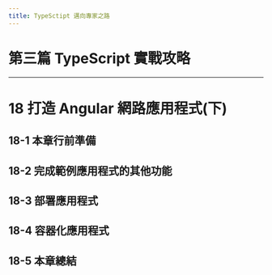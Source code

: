```yaml
---
title: TypeSctipt 邁向專家之路
---
```


# 第三篇 TypeScript 實戰攻略
---
# 18 打造 Angular 網路應用程式(下)

## 18-1 本章行前準備
## 18-2 完成範例應用程式的其他功能
## 18-3 部署應用程式
## 18-4 容器化應用程式
## 18-5 本章總結

